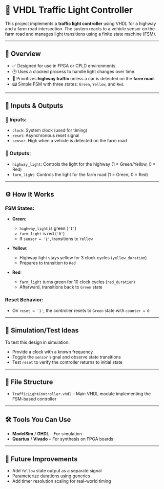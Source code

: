# 🚦 VHDL Traffic Light Controller

This project implements a **traffic light controller** using VHDL for a highway and a farm road intersection. The system reacts to a vehicle sensor on the farm road and manages light transitions using a finite state machine (FSM).

---

## 🧠 Overview

- ✅ Designed for use in FPGA or CPLD environments.
- 🕒 Uses a clocked process to handle light changes over time.
- 🚗 Prioritizes **highway traffic** unless a car is detected on the **farm road**.
- 📟 Simple FSM with three states: `Green`, `Yellow`, and `Red`.

---

## 🔧 Inputs & Outputs

### 🔁 Inputs:
- `clock`: System clock (used for timing)
- `reset`: Asynchronous reset signal
- `sensor`: High when a vehicle is detected on the farm road

### 🔀 Outputs:
- `highway_light`: Controls the light for the highway (1 = Green/Yellow, 0 = Red)
- `farm_light`: Controls the light for the farm road (1 = Green, 0 = Red)

---

## ⚙️ How It Works

### FSM States:
- **Green**:
  - `highway_light` is green (`'1'`)
  - `farm_light` is red (`'0'`)
  - If `sensor = '1'`, transitions to `Yellow`

- **Yellow**:
  - Highway light stays yellow for 3 clock cycles (`yellow_duration`)
  - Prepares to transition to `Red`

- **Red**:
  - `farm_light` turns green for 10 clock cycles (`red_duration`)
  - Afterward, transitions back to `Green` state

### Reset Behavior:
- On `reset = '1'`, the controller resets to `Green` state with `counter = 0`

---

## 🧪 Simulation/Test Ideas

To test this design in simulation:
- Provide a clock with a known frequency
- Toggle the `sensor` signal and observe state transitions
- Test `reset` to verify the controller returns to initial state

---

## 📁 File Structure

- `TrafficLightController.vhdl` – Main VHDL module implementing the FSM-based controller

---

## 🛠️ Tools You Can Use

- **ModelSim** / **GHDL** – For simulation
- **Quartus** / **Vivado** – For synthesis on FPGA boards

---

## 🧱 Future Improvements

- Add `Yellow` state output as a separate signal
- Parameterize durations using generics
- Add timer resolution scaling for real-world timing

